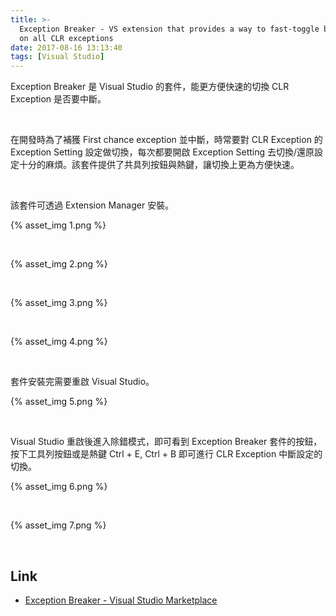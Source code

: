 ```yaml
---
title: >-
  Exception Breaker - VS extension that provides a way to fast-toggle breaking
  on all CLR exceptions
date: 2017-08-16 13:13:40
tags: [Visual Studio]
---
```


Exception Breaker 是 Visual Studio 的套件，能更方便快速的切換 CLR Exception 是否要中斷。  

<!-- More -->

<br/>


在開發時為了補獲 First chance exception 並中斷，時常要對 CLR Exception 的 Exception Setting 設定做切換，每次都要開啟 Exception Setting 去切換/還原設定十分的麻煩。該套件提供了共具列按鈕與熱鍵，讓切換上更為方便快速。  

<br/>


該套件可透過 Extension Manager 安裝。  

{% asset_img 1.png %}

<br/>


{% asset_img 2.png %}

<br/>


{% asset_img 3.png %}

<br/>


{% asset_img 4.png %}

<br/>


套件安裝完需要重啟 Visual Studio。  

{% asset_img 5.png %}

<br/>


Visual Studio 重啟後進入除錯模式，即可看到 Exception Breaker 套件的按鈕，按下工具列按鈕或是熱鍵 Ctrl + E, Ctrl + B 即可進行 CLR Exception 中斷設定的切換。  

{% asset_img 6.png %}

<br/>


{% asset_img 7.png %}

<br/>


Link
----
* [Exception Breaker - Visual Studio Marketplace](https://marketplace.visualstudio.com/items?itemName=AndreyShchekin.ExceptionBreaker)